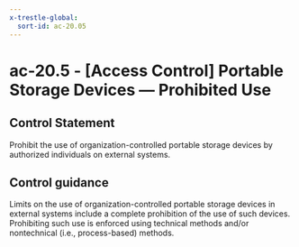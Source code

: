 ```yaml
---
x-trestle-global:
  sort-id: ac-20.05
---
```


# ac-20.5 - \[Access Control\] Portable Storage Devices — Prohibited Use

## Control Statement

Prohibit the use of organization-controlled portable storage devices by authorized individuals on external systems.

## Control guidance

Limits on the use of organization-controlled portable storage devices in external systems include a complete prohibition of the use of such devices. Prohibiting such use is enforced using technical methods and/or nontechnical (i.e., process-based) methods.
